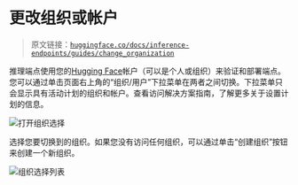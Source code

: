 # 更改组织或帐户

> 原文链接：[`huggingface.co/docs/inference-endpoints/guides/change_organization`](https://huggingface.co/docs/inference-endpoints/guides/change_organization)

推理端点使用您的[Hugging Face](https://huggingface.co/)帐户（可以是个人或组织）来验证和部署端点。您可以通过单击页面右上角的“组织/用户”下拉菜单在两者之间切换。下拉菜单只会显示具有活动计划的组织和帐户。查看访问解决方案指南，了解更多关于设置计划的信息。

![打开组织选择](img/2cba9148513bee275819051737775aef.png)

选择您要切换到的组织。如果您没有访问任何组织，可以通过单击“创建组织”按钮来创建一个新组织。

![组织选择列表](img/20c211b2b924056dd52601213bc25201.png)

